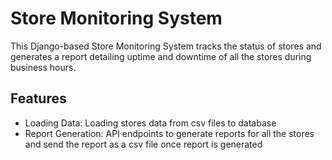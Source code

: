 # Store Monitoring System

This Django-based Store Monitoring System tracks the status of stores and generates a report detailing uptime and downtime of all the stores during business hours.

## Features

- Loading Data: Loading stores data from csv files to database
- Report Generation: API endpoints to generate reports for all the stores and send the report as a csv file once report is generated 

